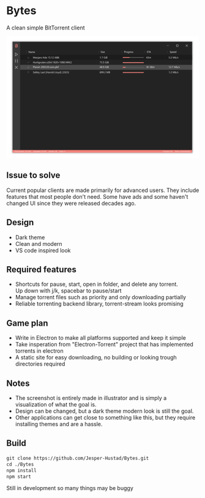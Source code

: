 # Bytes
A clean simple BitTorrent client

<!-- ![](screenshot.jpg) -->
![](./design_ideas/vector_design.svg)

## Issue to solve
Current popular clients are made primarily for advanced users.
They include features that most people don't need.
Some have ads and some haven't changed UI since they were released decades ago.

## Design
- Dark theme
- Clean and modern
- VS code inspired look

## Required features
- Shortcuts for pause, start, open in folder, and delete any torrent.  
  Up down with j/k, spacebar to pause/start
- Manage torrent files such as priority and only downloading partially
- Reliable torrenting backend library, torrent-stream looks promising

## Game plan
- Write in Electron to make all platforms supported and keep it simple
- Take insperation from "Electron-Torrent" project that has implemented torrents in electron
- A static site for easy downloading, no building or looking trough directories required


## Notes
- The screenshot is entirely made in illustrator and is simply a visualization of what the goal is.  
- Design can be changed, but a dark theme modern look is still the goal.  
- Other applications can get close to something like this, but they require installing themes and are a hassle.  


## Build
```console
git clone https://github.com/Jesper-Hustad/Bytes.git
cd ./Bytes
npm install
npm start
```

Still in development so many things may be buggy
